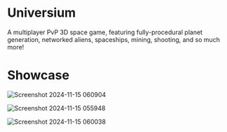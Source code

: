 # Universium

A multiplayer PvP 3D space game, featuring fully-procedural planet generation, networked aliens, spaceships, mining, shooting, and so much more!

# Showcase

![Screenshot 2024-11-15 060904](https://github.com/user-attachments/assets/a842fe39-160a-444d-815a-dfe8b84c4299)

![Screenshot 2024-11-15 055948](https://github.com/user-attachments/assets/45a1e1a1-7327-4109-86db-71b35f706b99)

![Screenshot 2024-11-15 060038](https://github.com/user-attachments/assets/3cf64d0e-a33f-4a95-87bd-d34fef24e424)

